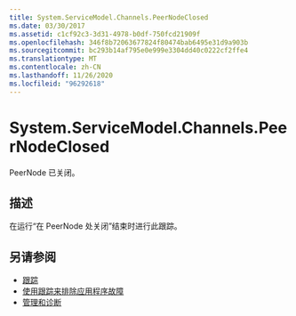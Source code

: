 ```yaml
---
title: System.ServiceModel.Channels.PeerNodeClosed
ms.date: 03/30/2017
ms.assetid: c1cf92c3-3d31-4978-b0df-750fcd21909f
ms.openlocfilehash: 346f8b72063677824f80474bab6495e31d9a903b
ms.sourcegitcommit: bc293b14af795e0e999e3304dd40c0222cf2ffe4
ms.translationtype: MT
ms.contentlocale: zh-CN
ms.lasthandoff: 11/26/2020
ms.locfileid: "96292618"
---
```

# <a name="systemservicemodelchannelspeernodeclosed"></a>System.ServiceModel.Channels.PeerNodeClosed

PeerNode 已关闭。  
  
## <a name="description"></a>描述  

 在运行“在 PeerNode 处关闭”结束时进行此跟踪。  
  
## <a name="see-also"></a>另请参阅

- [跟踪](index.md)
- [使用跟踪来排除应用程序故障](using-tracing-to-troubleshoot-your-application.md)
- [管理和诊断](../index.md)
